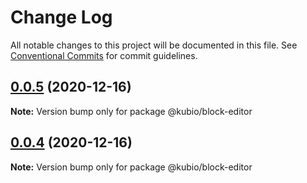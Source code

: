 # Change Log

All notable changes to this project will be documented in this file.
See [Conventional Commits](https://conventionalcommits.org) for commit guidelines.

## [0.0.5](https://github.com/extendthemes/gutentag/compare/v0.0.4...v0.0.5) (2020-12-16)

**Note:** Version bump only for package @kubio/block-editor





## [0.0.4](https://github.com/extendthemes/gutentag/compare/v0.0.2...v0.0.4) (2020-12-16)

**Note:** Version bump only for package @kubio/block-editor
